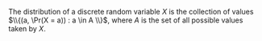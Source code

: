 The distribution of a discrete random variable $X$ is the collection of values
$\\{(a, \Pr(X = a)) : a \in A \\}$, where $A$ is the set of all possible values taken by $X$.
